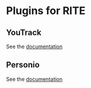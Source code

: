 # Plugins for RITE
## YouTrack
See the [documentation](youtrack/README.md)
## Personio
See the [documentation](personio/README.md)
